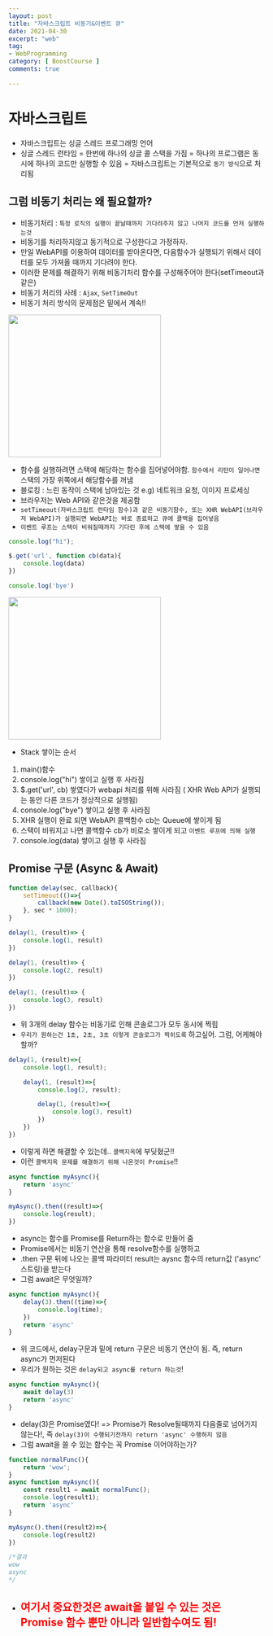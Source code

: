 ```yaml
---
layout: post
title: "자바스크립트 비동기&이벤트 큐"
date: 2021-04-30
excerpt: "web"
tag:
- WebProgramming
category: [ BoostCourse ]
comments: true

---
```


# 자바스크립트

- 자바스크립트는 싱글 스레드 프로그래밍 언어
- 싱글 스레드 런타임 = 한번에 하나의 싱글 콜 스택을 가짐 = 하나의 프로그램은 동시에 하나의 코드만 실행할 수 있음 = 자바스크립트는 기본적으로 `동기 방식`으로 처리됨

## 그럼 비동기 처리는 왜 필요할까?
- 비동기처리 : `특정 로직의 실행이 끝날때까지 기다려주지 않고 나머지 코드를 먼저 실행하는것`
- 비동기를 처리하지않고 동기적으로 구성한다고 가정하자.
- 만일 WebAPI를 이용하여 데이터를 받아온다면, 다음함수가 실행되기 위해서 데이터를 모두 가져올 때까지 기다려야 한다.
- 이러한 문제를 해결하기 위해 비동기처리 함수를 구성해주어야 한다(setTimeout과 같은)
- 비동기 처리의 사례 : `Ajax`, `SetTimeOut`
- 비동기 처리 방식의 문제점은 밑에서 계속!!


<img src = "https://traveloving2030.github.io/jiwon/assets/img/post/부스트코스/32.PNG" height="280" width="300" />

- 함수를 실행하려면 스택에 해당하는 함수를 집어넣어야함. `함수에서 리턴이 일어나면` 스택의 가장 위쪽에서 해당함수를 꺼냄
- 블로킹 : 느린 동작이 스택에 남아있는 것 e.g) 네트워크 요청, 이미지 프로세싱
- 브라우저는 Web API와 같은것을 제공함
- `setTimeout(자바스크립트 런타임 함수)과 같은 비동기함수, 또는 XHR WebAPI(브라우저 WebAPI)가 실행되면 WebAPI는 바로 종료하고 큐에 콜백을 집어넣음`
- `이벤트 루프는 스택이 비워질때까지 기다린 후에 스택에 쌓을 수 있음`

```js
console.log("hi");

$.get('url', function cb(data){
    console.log(data)
})

console.log('bye')
```

<img src = "https://traveloving2030.github.io/jiwon/assets/img/post/부스트코스/note.jpg" height="280" width="300" />

- Stack 쌓이는 순서
1. main()함수
2. console.log("hi") 쌓이고 실행 후 사라짐
3. $.get('url', cb) 쌓였다가 webapi 처리를 위해 사라짐 ( XHR Web API가 실행되는 동안 다른 코드가 정상적으로 실행됨)
4. console.log("bye") 쌓이고 실행 후 사라짐
5. XHR 실행이 완료 되면 WebAPI 콜백함수 cb는 Queue에 쌓이게 됨
6. 스택이 비워지고 나면 콜백함수 cb가 비로소 쌓이게 되고 `이벤트 루프에 의해 실행`
7. console.log(data) 쌓이고 실행 후 사라짐


## Promise 구문 (Async & Await)

```js
function delay(sec, callback){
    setTimeout(()=>{
        callback(new Date().toISOString());
    }, sec * 1000);
}

delay(1, (result)=> {
    console.log(1, result)
})

delay(1, (result)=> {
    console.log(2, result)
})

delay(1, (result)=> {
    console.log(3, result)
})
```

- 위 3개의 delay 함수는 비동기로 인해 콘솔로그가 모두 동시에 찍힘
- `우리가 원하는건 1초, 2초, 3초 이렇게 콘솔로그가 찍히도록` 하고싶어. 그럼, 어케해야할까?

```js
delay(1, (result)=>{
    console.log(1, result);

    delay(1, (result)=>{
        console.log(2, result);

        delay(1, (result)=>{
            console.log(3, result)
        })
    })
})
```

- 이렇게 하면 해결할 수 있는데.. `콜백지옥`에 부딪혔군!!
- 이런 `콜백지옥 문제를 해결하기 위해 나온것이 Promise`!!

```js
async function myAsync(){
    return 'async'
}

myAsync().then((result)=>{
    console.log(result);
})
```
- async는 함수를 Promise를 Return하는 함수로 만들어 줌
- Promise에서는 비동기 연산을 통해 resolve함수를 실행하고 
- .then 구문 뒤에 나오는 콜백 파라미터 result는 aysnc 함수의 return값 ('async' 스트링)을 받는다
- 그럼 await은 무엇일까?

```js
async function myAsync(){
    delay(3).then((time)=>{
        console.log(time);
    })
    return 'async'
}
```

- 위 코드에서, delay구문과 밑에 return 구문은 비동기 연산이 됨. 즉, return async가 먼저된다
- 우리가 원하는 것은 `delay되고 async를 return 하는것`!

```js
async function myAsync(){
    await delay(3)
    return 'async'
}
```

- delay(3)은 Promise였다! => Promise가 Resolve될때까지 다음줄로 넘어가지 않는다!, 즉 `delay(3)이 수행되기전까지 return 'async' 수행하지 않음`
- 그럼 await을 쓸 수 있는 함수는 꼭 Promise 이어야하는가?

```js
function normalFunc(){
    return 'wow';
}
async function myAsync(){
    const result1 = await normalFunc();
    console.log(result1);
    return 'async'
}

myAsync().then((result2)=>{
    console.log(result2)
})

/*결과
wow
async 
*/
```
- <h2 style="color:red;">여기서 중요한것은 await을 붙일 수 있는 것은 Promise 함수 뿐만 아니라 일반함수여도 됨!</h2>
 
